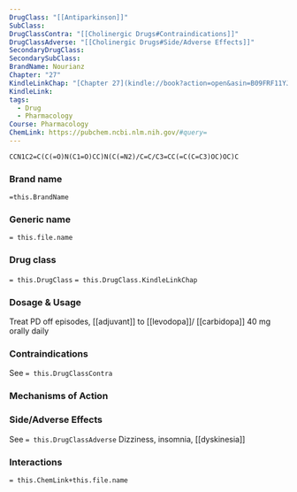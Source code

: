 ```yaml
---
DrugClass: "[[Antiparkinson]]"
SubClass: 
DrugClassContra: "[[Cholinergic Drugs#Contraindications]]"
DrugClassAdverse: "[[Cholinergic Drugs#Side/Adverse Effects]]"
SecondaryDrugClass: 
SecondarySubClass: 
BrandName: Nourianz
Chapter: "27"
KindleLinkChap: "[Chapter 27](kindle://book?action=open&asin=B09FRF11YJ&location=14154)"
KindleLink: 
tags:
  - Drug
  - Pharmacology
Course: Pharmacology
ChemLink: https://pubchem.ncbi.nlm.nih.gov/#query=
---
```

```smiles
CCN1C2=C(C(=O)N(C1=O)CC)N(C(=N2)/C=C/C3=CC(=C(C=C3)OC)OC)C
```

### Brand name
`=this.BrandName`

### Generic name
`= this.file.name`

### Drug class 
`= this.DrugClass`
	`= this.DrugClass.KindleLinkChap`

### Dosage & Usage
Treat PD off episodes, [[adjuvant]] to [[levodopa]]/ [[carbidopa]] 
40 mg orally daily

### Contraindications
See `= this.DrugClassContra`

### Mechanisms of Action

### Side/Adverse Effects
See `= this.DrugClassAdverse`
 Dizziness, insomnia, [[dyskinesia]]
 
### Interactions

`= this.ChemLink+this.file.name`

